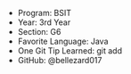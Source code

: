 - Program: BSIT
- Year: 3rd Year
- Section: G6
- Favorite Language: Java
- One Git Tip Learned: git add
- GitHub: @bellezard017